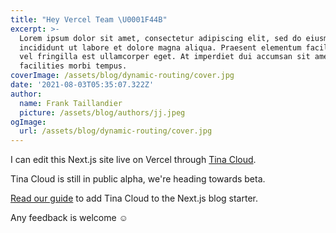 ```yaml
---
title: "Hey Vercel Team \U0001F44B"
excerpt: >-
  Lorem ipsum dolor sit amet, consectetur adipiscing elit, sed do eiusmod tempor
  incididunt ut labore et dolore magna aliqua. Praesent elementum facilisis leo
  vel fringilla est ullamcorper eget. At imperdiet dui accumsan sit amet nulla
  facilities morbi tempus.
coverImage: /assets/blog/dynamic-routing/cover.jpg
date: '2021-08-03T05:35:07.322Z'
author:
  name: Frank Taillandier
  picture: /assets/blog/authors/jj.jpeg
ogImage:
  url: /assets/blog/dynamic-routing/cover.jpg
---
```

I can edit this Next.js site live on Vercel through [Tina Cloud](https://app.tina.io).

Tina Cloud is still in public alpha, we're heading towards beta.

[Read our guide]() to add Tina Cloud to the Next.js blog starter.

Any feedback is welcome ☺️
